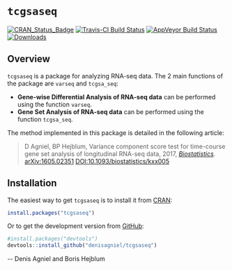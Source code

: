 
<!-- README.md is generated from README.Rmd. Please edit that file -->
`tcgsaseq`
==========

[![CRAN\_Status\_Badge](http://www.r-pkg.org/badges/version/tcgsaseq)](https://cran.r-project.org/package=tcgsaseq) [![Travis-CI Build Status](https://travis-ci.org/denisagniel/tcgsaseq.svg?branch=master)](https://travis-ci.org/denisagniel/tcgsaseq) [![AppVeyor Build Status](https://ci.appveyor.com/api/projects/status/github/borishejblum/ludic?branch=master&svg=true)](https://ci.appveyor.com/project/borishejblum/ludic) [![Downloads](https://cranlogs.r-pkg.org/badges/tcgsaseq?color=blue)](https://www.r-pkg.org/pkg/tcgsaseq)

Overview
--------

`tcgsaseq` is a package for analyzing RNA-seq data. The 2 main functions of the package are `varseq` and `tcgsa_seq`:

-   **Gene-wise Differential Analysis of RNA-seq data** can be performed using the function `varseq`.
-   **Gene Set Analysis of RNA-seq data** can be performed using the function `tcgsa_seq`.

The method implemented in this package is detailed in the following article:

> D Agniel, BP Hejblum, Variance component score test for time-course gene set analysis of longitudinal RNA-seq data, 2017, [*Biostatistics*](https://doi.org/10.1093/biostatistics/kxx005). [arXiv:1605.02351](https://arxiv.org/abs/1605.02351v4) [DOI:10.1093/biostatistics/kxx005](https://doi.org/10.1093/biostatistics/kxx005)

Installation
------------

The easiest way to get `tcgsaseq` is to install it from [CRAN](https://cran.r-project.org/package=tcgsaseq):

``` r
install.packages("tcgsaseq")
```

Or to get the development version from [GitHub](https://github.com/denisagniel/tcgsaseq):

``` r
#install.packages("devtools")
devtools::install_github("denisagniel/tcgsaseq")
```

-- Denis Agniel and Boris Hejblum
